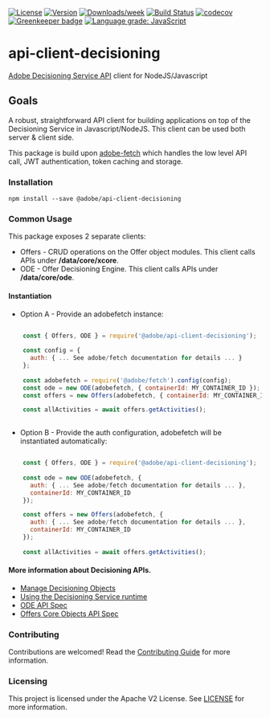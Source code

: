 [![License](https://img.shields.io/badge/License-Apache%202.0-blue.svg)](https://opensource.org/licenses/Apache-2.0) 
[![Version](https://img.shields.io/npm/v/@adobe/api-client-decisioning.svg)](https://npmjs.org/package/@adobe/api-client-decisioning)
[![Downloads/week](https://img.shields.io/npm/dw/@adobe/api-client-decisioning.svg)](https://npmjs.org/package/@adobe/api-client-decisioning)
[![Build Status](https://travis-ci.org/adobe/adobe-api-client-decisioning.svg?branch=master)](https://travis-ci.com/adobe/adobe-api-client-decisioning)
[![codecov](https://codecov.io/gh/adobe/adobe-api-client-decisioning/branch/master/graph/badge.svg)](https://codecov.io/gh/adobe/adobe-api-client-decisioning)
[![Greenkeeper badge](https://badges.greenkeeper.io/adobe/adobe-api-client-decisioning.svg)](https://greenkeeper.io/)
[![Language grade: JavaScript](https://img.shields.io/lgtm/grade/javascript/g/adobe/adobe-api-client-decisioning.svg?logo=lgtm&logoWidth=18)](https://lgtm.com/projects/g/adobe/adobe-api-client-decisioning/context:javascript)

# api-client-decisioning

[Adobe Decisioning Service API](https://www.adobe.io/apis/experienceplatform/home/services/decisioning-service.html) client for NodeJS/Javascript

## Goals

A robust, straightforward API client for building applications on top of the Decisioning Service in Javascript/NodeJS. This client can be used both server & client side.

This package is build upon [adobe-fetch](https://github.com/adobe/adobe-fetch) which handles the low level API call, JWT authentication, token caching and storage.  

### Installation

```
npm install --save @adobe/api-client-decisioning
```

### Common Usage

This package exposes 2 separate clients:

* Offers - CRUD operations on the Offer object modules. This client calls APIs under **/data/core/xcore**.
* ODE - Offer Decisioning Engine. This client calls APIs under **/data/core/ode**.

#### Instantiation

* Option A - Provide an adobefetch instance:

```javascript

    const { Offers, ODE } = require('@adobe/api-client-decisioning');
    
    const config = { 
      auth: { ... See adobe/fetch documentation for details ... }
    };
    
    const adobefetch = require('@adobe/fetch').config(config);
    const ode = new ODE(adobefetch, { containerId: MY_CONTAINER_ID });
    const offers = new Offers(adobefetch, { containerId: MY_CONTAINER_ID });

    const allActivities = await offers.getActivities();
    
```

* Option B - Provide the auth configuration, adobefetch will be instantiated automatically:

```javascript

    const { Offers, ODE } = require('@adobe/api-client-decisioning');
    
    const ode = new ODE(adobefetch, { 
      auth: { ... See adobe/fetch documentation for details ... }, 
      containerId: MY_CONTAINER_ID
    });

    const offers = new Offers(adobefetch, { 
      auth: { ... See adobe/fetch documentation for details ... }, 
      containerId: MY_CONTAINER_ID
    });
    
    const allActivities = await offers.getActivities(); 

```

#### More information about Decisioning APIs.

* [Manage Decisioning Objects](https://www.adobe.io/apis/experienceplatform/home/tutorials/alltutorials.html#!api-specification/markdown/narrative/tutorials/decisioning_tutorial/decisioning_entities_api_tutorial.md)
* [Using the Decisioning Service runtime](https://www.adobe.io/apis/experienceplatform/home/tutorials/alltutorials.html#!api-specification/markdown/narrative/tutorials/decisioning_tutorial/decisioning_runtime_api_tutorial.md)
* [ODE API Spec](https://www.adobe.io/apis/experienceplatform/home/api-reference.html#!acpdr/swagger-specs/decisioning-ode.yaml)
* [Offers Core Objects API Spec](https://www.adobe.io/apis/experienceplatform/home/api-reference.html#!acpdr/swagger-specs/decisioning-repository.yaml)


### Contributing

Contributions are welcomed! Read the [Contributing Guide](.github/CONTRIBUTING.md) for more information.

### Licensing

This project is licensed under the Apache V2 License. See [LICENSE](LICENSE) for more information.
